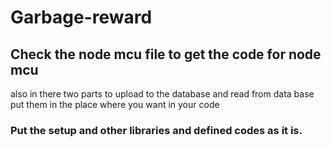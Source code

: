 # Garbage-reward

## Check the node mcu file to get the code for node mcu
 also in there two parts to upload to the database and read from data base
 put them in the place where you want in your code

 ### **Put the setup and other libraries and defined codes as it is.**